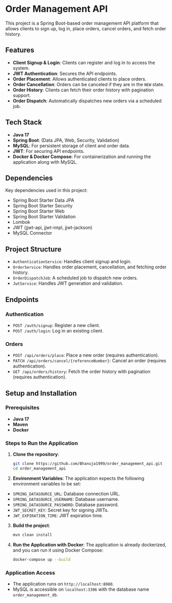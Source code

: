 # Order Management API

This project is a Spring Boot-based order management API platform that allows clients to sign up, log in, place orders, cancel orders, and fetch order history. 

## Features
- **Client Signup & Login**: Clients can register and log in to access the system.
- **JWT Authentication**: Secures the API endpoints.
- **Order Placement**: Allows authenticated clients to place orders.
- **Order Cancellation**: Orders can be canceled if they are in the `NEW` state.
- **Order History**: Clients can fetch their order history with pagination support.
- **Order Dispatch**: Automatically dispatches new orders via a scheduled job.
  
## Tech Stack
- **Java 17**
- **Spring Boot**: (Data JPA, Web, Security, Validation)
- **MySQL**: For persistent storage of client and order data.
- **JWT**: For securing API endpoints.
- **Docker & Docker Compose**: For containerization and running the application along with MySQL.

## Dependencies
Key dependencies used in this project:

- Spring Boot Starter Data JPA
- Spring Boot Starter Security
- Spring Boot Starter Web
- Spring Boot Starter Validation
- Lombok
- JWT (jjwt-api, jjwt-impl, jjwt-jackson)
- MySQL Connector

## Project Structure
- `AuthenticationService`: Handles client signup and login.
- `OrderService`: Handles order placement, cancellation, and fetching order history.
- `OrderDispatchJob`: A scheduled job to dispatch new orders.
- `JwtService`: Handles JWT generation and validation.
  
## Endpoints
### Authentication
- `POST /auth/signup`: Register a new client.
- `POST /auth/login`: Log in an existing client.

### Orders
- `POST /api/orders/place`: Place a new order (requires authentication).
- `PATCH /api/orders/cancel/{referenceNumber}`: Cancel an order (requires authentication).
- `GET /api/orders/history`: Fetch the order history with pagination (requires authentication).

## Setup and Installation

### Prerequisites
- **Java 17**
- **Maven**
- **Docker**
  
### Steps to Run the Application

1. **Clone the repository**:
   ```bash
   git clone https://github.com/Bhanuja1999/order_management_api.git
   cd order_management_api
   ```

2. **Environment Variables**: The application expects the following environment variables to be set:

- `SPRING_DATASOURCE_URL`: Database connection URL.
- `SPRING_DATASOURCE_USERNAME`: Database username.
- `SPRING_DATASOURCE_PASSWORD`: Database password.
- `JWT_SECRET_KEY`: Secret key for signing JWTs.
- `JWT_EXPIRATION_TIME`: JWT expiration time.

3. **Build the project**:
   ```bash
   mvn clean install
   ```

4. **Run the Application with Docker**: The application is already dockerized, and you can run it using Docker Compose:
   ```bash
   docker-compose up --build
   ```

### Application Access

- The application runs on `http://localhost:8080`.
- MySQL is accessible on `localhost:3306` with the database name `order_management_db`.


